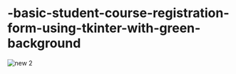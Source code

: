 # -basic-student-course-registration-form-using-tkinter-with-green-background


![new 2](https://user-images.githubusercontent.com/90713809/205015007-77eb5be6-69c7-4f07-9ea4-ad81228f433e.png)
